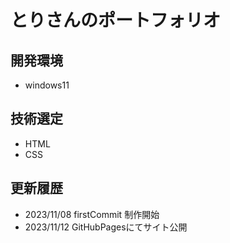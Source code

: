 # とりさんのポートフォリオ

## 開発環境
  * windows11

## 技術選定
  * HTML
  * CSS

## 更新履歴
* 2023/11/08 firstCommit 制作開始
* 2023/11/12 GitHubPagesにてサイト公開